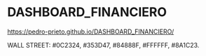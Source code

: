 # DASHBOARD_FINANCIERO
https://pedro-prieto.github.io/DASHBOARD_FINANCIERO/



WALL STREET: #0C2324, #353D47, #84888F, #FFFFFF, #8A1C23.
